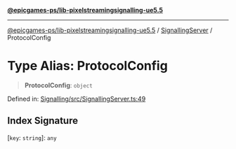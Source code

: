 [**@epicgames-ps/lib-pixelstreamingsignalling-ue5.5**](../../README.md)

***

[@epicgames-ps/lib-pixelstreamingsignalling-ue5.5](../../README.md) / [SignallingServer](../README.md) / ProtocolConfig

# Type Alias: ProtocolConfig

> **ProtocolConfig**: `object`

Defined in: [Signalling/src/SignallingServer.ts:49](https://github.com/mcottontensor/PixelStreamingInfrastructure/blob/1c2e89b140492a0711bcb88268b18a037a27dc45/Signalling/src/SignallingServer.ts#L49)

## Index Signature

\[`key`: `string`\]: `any`
